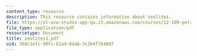 ```yaml
---
content_type: resource
description: This resource contains information about zeolites.
file: https://ol-ocw-studio-app-qa.s3.amazonaws.com/courses/12-109-petrology-fall-2005/368c1e7c90fcb1a40da63c2b4f7648d7_zeolites1.pdf
file_type: application/pdf
resourcetype: Document
title: zeolites1.pdf
uid: 368c1e7c-90fc-b1a4-0da6-3c2b4f7648d7
---
```

